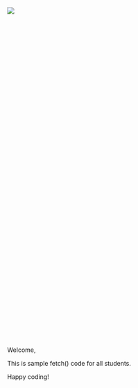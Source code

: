 <div style="width:20%;height:20%;">
<img src="https://www.3rdcastle.com/ci/img/logo-lg-red.svg" style="margin: 0;">
</div>
Welcome,

This is sample fetch() code for all students. 

Happy coding!
